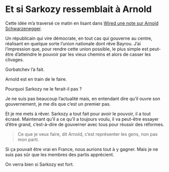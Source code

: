 # Et si Sarkozy ressemblait à Arnold

Cette idée m’a traversé ce matin en lisant dans [Wired une note sur Arnold Schwarzenegger](http://www.wired.com/wired/archive/15.05/feat_raves.html).

Un républicain qui vire démocrate, en tout cas qui gouverne au centre, réalisant en quelque sorte l’union nationale dont rêve Bayrou. J’ai l’impression que, pour rendre cette union possible, le plus simple est peut-être d’atteindre le pouvoir par les vieux chemins et alors de casser les clivages.

Gorbatchev l’a fait.

Arnold est en train de le faire.

Pourquoi Sarkozy ne le ferait-il pas ?

Je ne suis pas beaucoup l’actualité mais, en entendant dire qu’il ouvre son gouvernement, je me dis que c’est un premier pas.

Et je me mets à rêver. Sarkozy a tout fait pour avoir le pouvoir, il a tout écrasé. Maintenant qu’il a ce qu’il a toujours voulu, il va peut-être essayer d’être grand, c’est-à-dire de gouverner avec tous pour réussir des réformes.

> Ce que je veux faire, dit Arnold, c’est représenter les gens, non pas mon parti.

Si ça pouvait être vrai en France, nous aurions tout à y gagner. Mais je ne suis pas sûr que les membres des partis apprécient.

On verra bien si Sarkozy est fort.